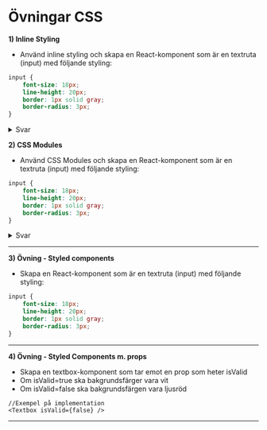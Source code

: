 # Övningar CSS

**1) Inline Styling**

- Använd inline styling och skapa en React-komponent som är en textruta (input) med följande styling:

```css
input {
    font-size: 18px;
    line-height: 20px;
    border: 1px solid gray;
    border-radius: 3px;
}
```
<details>
    <summary>Svar</summary>

```jsx
const Title = (props) => <h1>{props.text}</h1>
```
</details>

**2) CSS Modules**

- Använd CSS Modules och skapa en React-komponent som är en textruta (input) med följande styling:

```css
input {
    font-size: 18px;
    line-height: 20px;
    border: 1px solid gray;
    border-radius: 3px;
}
```

<details>
    <summary>Svar</summary>

```jsx
const Title = (props) => <h1>{props.text}</h1>
```
</details>

---

**3) Övning - Styled components**

- Skapa en React-komponent som är en textruta (input) med följande styling:

```css
input {
    font-size: 18px;
    line-height: 20px;
    border: 1px solid gray;
    border-radius: 3px;
}
```

---

**4) Övning - Styled Components m. props**

- Skapa en textbox-komponent som tar emot en prop som heter isValid
- Om isValid=true ska bakgrundsfärger vara vit
- Om isValid=false ska bakgrundsfärgen vara ljusröd

```tsx
//Exempel på implementation
<Textbox isValid={false} />
```

---